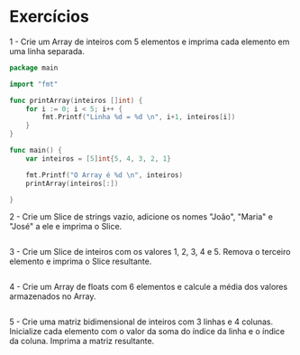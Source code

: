 # Exercícios

1 - Crie um Array de inteiros com 5 elementos e imprima cada elemento em uma linha
separada. <br>
```go
package main

import "fmt"

func printArray(inteiros []int) {
	for i := 0; i < 5; i++ {
		fmt.Printf("Linha %d = %d \n", i+1, inteiros[i])
	}
}

func main() {
	var inteiros = [5]int{5, 4, 3, 2, 1}

	fmt.Printf("O Array é %d \n", inteiros)
	printArray(inteiros[:])

}
```


2 - Crie um Slice de strings vazio, adicione os nomes "João", "Maria" e "José" a ele e imprima o Slice. <br>
```go
```

3 - Crie um Slice de inteiros com os valores 1, 2, 3, 4 e 5. Remova o terceiro elemento e imprima o Slice resultante. <br>
```go
```

4 - Crie um Array de floats com 6 elementos e calcule a média dos valores armazenados no Array. <br>
```go
```

5 - Crie uma matriz bidimensional de inteiros com 3 linhas e 4 colunas. Inicialize cada elemento com o valor da soma do índice da linha e o índice da coluna. Imprima a matriz resultante. <br>
```go
```
